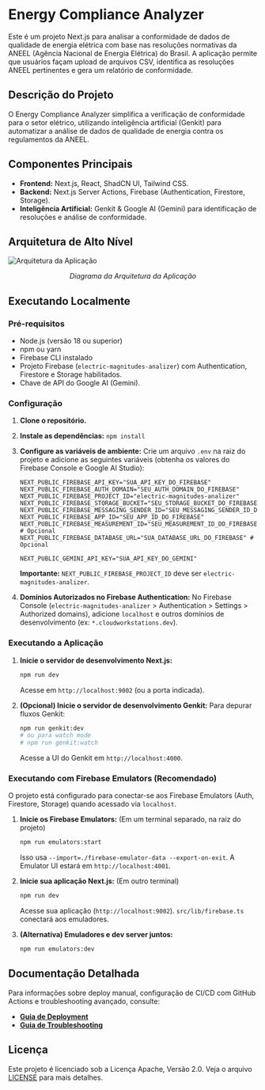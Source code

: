 
# Energy Compliance Analyzer

Este é um projeto Next.js para analisar a conformidade de dados de qualidade de energia elétrica com base nas resoluções normativas da ANEEL (Agência Nacional de Energia Elétrica) do Brasil. A aplicação permite que usuários façam upload de arquivos CSV, identifica as resoluções ANEEL pertinentes e gera um relatório de conformidade.

## Descrição do Projeto

O Energy Compliance Analyzer simplifica a verificação de conformidade para o setor elétrico, utilizando inteligência artificial (Genkit) para automatizar a análise de dados de qualidade de energia contra os regulamentos da ANEEL.

## Componentes Principais

*   **Frontend:** Next.js, React, ShadCN UI, Tailwind CSS.
*   **Backend:** Next.js Server Actions, Firebase (Authentication, Firestore, Storage).
*   **Inteligência Artificial:** Genkit & Google AI (Gemini) para identificação de resoluções e análise de conformidade.

## Arquitetura de Alto Nível

![Arquitetura da Aplicação](https://placehold.co/800x400.png?text=Diagrama+da+Arquitetura)
*<p align="center" data-ai-hint="architecture diagram">Diagrama da Arquitetura da Aplicação</p>*

## Executando Localmente

### Pré-requisitos

*   Node.js (versão 18 ou superior)
*   npm ou yarn
*   Firebase CLI instalado
*   Projeto Firebase (`electric-magnitudes-analizer`) com Authentication, Firestore e Storage habilitados.
*   Chave de API do Google AI (Gemini).

### Configuração

1.  **Clone o repositório.**
2.  **Instale as dependências:** `npm install`
3.  **Configure as variáveis de ambiente:**
    Crie um arquivo `.env` na raiz do projeto e adicione as seguintes variáveis (obtenha os valores do Firebase Console e Google AI Studio):
    ```env
    NEXT_PUBLIC_FIREBASE_API_KEY="SUA_API_KEY_DO_FIREBASE"
    NEXT_PUBLIC_FIREBASE_AUTH_DOMAIN="SEU_AUTH_DOMAIN_DO_FIREBASE"
    NEXT_PUBLIC_FIREBASE_PROJECT_ID="electric-magnitudes-analizer"
    NEXT_PUBLIC_FIREBASE_STORAGE_BUCKET="SEU_STORAGE_BUCKET_DO_FIREBASE"
    NEXT_PUBLIC_FIREBASE_MESSAGING_SENDER_ID="SEU_MESSAGING_SENDER_ID_DO_FIREBASE"
    NEXT_PUBLIC_FIREBASE_APP_ID="SEU_APP_ID_DO_FIREBASE"
    NEXT_PUBLIC_FIREBASE_MEASUREMENT_ID="SEU_MEASUREMENT_ID_DO_FIREBASE" # Opcional
    NEXT_PUBLIC_FIREBASE_DATABASE_URL="SUA_DATABASE_URL_DO_FIREBASE" # Opcional

    NEXT_PUBLIC_GEMINI_API_KEY="SUA_API_KEY_DO_GEMINI"
    ```
    **Importante:** `NEXT_PUBLIC_FIREBASE_PROJECT_ID` deve ser `electric-magnitudes-analizer`.

4.  **Domínios Autorizados no Firebase Authentication:**
    No Firebase Console (`electric-magnitudes-analizer` > Authentication > Settings > Authorized domains), adicione `localhost` e outros domínios de desenvolvimento (ex: `*.cloudworkstations.dev`).

### Executando a Aplicação

1.  **Inicie o servidor de desenvolvimento Next.js:**
    ```bash
    npm run dev
    ```
    Acesse em `http://localhost:9002` (ou a porta indicada).

2.  **(Opcional) Inicie o servidor de desenvolvimento Genkit:**
    Para depurar fluxos Genkit:
    ```bash
    npm run genkit:dev
    # ou para watch mode
    # npm run genkit:watch
    ```
    Acesse a UI do Genkit em `http://localhost:4000`.

### Executando com Firebase Emulators (Recomendado)

O projeto está configurado para conectar-se aos Firebase Emulators (Auth, Firestore, Storage) quando acessado via `localhost`.

1.  **Inicie os Firebase Emulators:**
    (Em um terminal separado, na raiz do projeto)
    ```bash
    npm run emulators:start
    ```
    Isso usa `--import=./firebase-emulator-data --export-on-exit`. A Emulator UI estará em `http://localhost:4001`.

2.  **Inicie sua aplicação Next.js:**
    (Em outro terminal)
    ```bash
    npm run dev
    ```
    Acesse sua aplicação (`http://localhost:9002`). `src/lib/firebase.ts` conectará aos emuladores.

3.  **(Alternativa) Emuladores e dev server juntos:**
    ```bash
    npm run emulators:dev
    ```

## Documentação Detalhada

Para informações sobre deploy manual, configuração de CI/CD com GitHub Actions e troubleshooting avançado, consulte:

*   [**Guia de Deployment**](docs/DEPLOYMENT.md)
*   [**Guia de Troubleshooting**](docs/TROUBLESHOOTING.md)

## Licença

Este projeto é licenciado sob a Licença Apache, Versão 2.0. Veja o arquivo [LICENSE](LICENSE) para mais detalhes.
